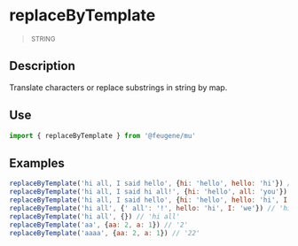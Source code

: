 # replaceByTemplate

> <small>STRING</small>

## Description

Translate characters or replace substrings in string by map.

## Use

```js
import { replaceByTemplate } from '@feugene/mu'
```

## Examples

```js
replaceByTemplate('hi all, I said hello', {hi: 'hello', hello: 'hi'}) // 'hello all, I said hi'
replaceByTemplate('hi all, I said hi all!', {hi: 'hello', all: 'you'}) // 'hello you, I said hello you!'
replaceByTemplate('hi all, I said hello', {hi: 'hello', hello: 'hi', I: 'we'}) // 'hello all, we said hi'
replaceByTemplate('hi all', {' all': '!', hello: 'hi', I: 'we'}) // 'hi!'
replaceByTemplate('hi all', {}) // 'hi all'
replaceByTemplate('aa', {aa: 2, a: 1}) // '2'
replaceByTemplate('aaaa', {aa: 2, a: 1}) // '22'
```
